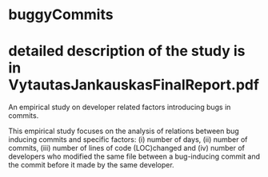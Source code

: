 # buggyCommits

# detailed description of the study is in VytautasJankauskasFinalReport.pdf
An empirical study on developer related factors introducing bugs in commits.

This empirical study focuses on the analysis of relations between bug inducing commits and specific factors: (i) number of days, (ii) number of commits, (iii) number of lines of code (LOC)changed and (iv) number of developers who modified the same 
file between a bug-inducing commit and the commit before it made by the same developer.
